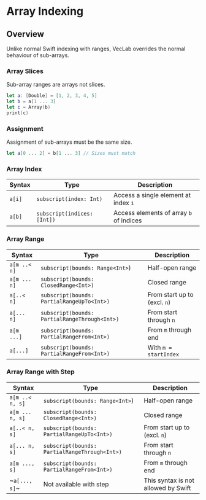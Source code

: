# Array Indexing

## Overview

Unlike normal Swift indexing with ranges, VecLab overrides the normal behaviour of sub-arrays.

### Array Slices

Sub-array ranges are arrays not slices.

```swift
let a: [Double] = [1, 2, 3, 4, 5]
let b = a[1 ... 3]
let c = Array(b)
print(c)

```
### Assignment

Assignment of sub-arrays must be the same size.

```swift
let a[0 ... 2] = b[1 ... 3] // Sizes must match
```

### Array Index

|Syntax|Type|Description|
|---|---|---|
|`a[i]`|`subscript(index: Int)`|Access a single element at index `i`|
|`a[b]`|`subscript(indices: [Int])`|Access elements of array `b` of indices|

### Array Range

|Syntax|Type|Description|
|---|---|---|
|`a[m ..< n]`|`subscript(bounds: Range<Int>`)|Half-open range|
|`a[m ... n]`|`subscript(bounds: ClosedRange<Int>)`|Closed range|
|`a[..< n]`|`subscript(bounds: PartialRangeUpTo<Int>)`|From start up to (excl. `n`)|
|`a[... n]`|`subscript(bounds: PartialRangeThrough<Int>)`|From start through `n`|
|`a[m ...]`|`subscript(bounds: PartialRangeFrom<Int>)`|From `m` through end|
|`a[...]`|`subscript(bounds: PartialRangeFrom<Int>)`|With `m = startIndex`|

### Array Range with Step

|Syntax|Type|Description|
|---|---|---|
|`a[m ..< n, s]`|`subscript(bounds: Range<Int>`)|Half-open range|
|`a[m ... n, s]`|`subscript(bounds: ClosedRange<Int>)`|Closed range|
|`a[..< n, s]`|`subscript(bounds: PartialRangeUpTo<Int>)`|From start up to (excl. `n`)|
|`a[... n, s]`|`subscript(bounds: PartialRangeThrough<Int>)`|From start through `n`|
|`a[m ..., s]`|`subscript(bounds: PartialRangeFrom<Int>)`|From `m` through end|
|~`a[..., s]`~|Not available with step|This syntax is not allowed by Swift|

